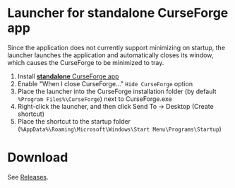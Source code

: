 # Launcher for standalone CurseForge app

Since the application does not currently support minimizing on startup, the launcher launches the application and automatically closes its window, which causes the CurseForge to be minimized to tray.

1. Install [**standalone** CurseForge app](https://www.curseforge.com/download/app)
2. Enable "When I close CurseForge..." `Hide CurseForge` option
3. Place the launcher into the CurseForge installation folder (by default `%Program Files%\CurseForge`) next to CurseForge.exe
4. Right-click the launcher, and then click Send To → Desktop (Create shortcut)
5. Place the shortcut to the startup folder (`%AppData%\Roaming\Microsoft\Windows\Start Menu\Programs\Startup`)

# Download
See [Releases](https://github.com/dartraiden/curseforge-launcher/releases).
